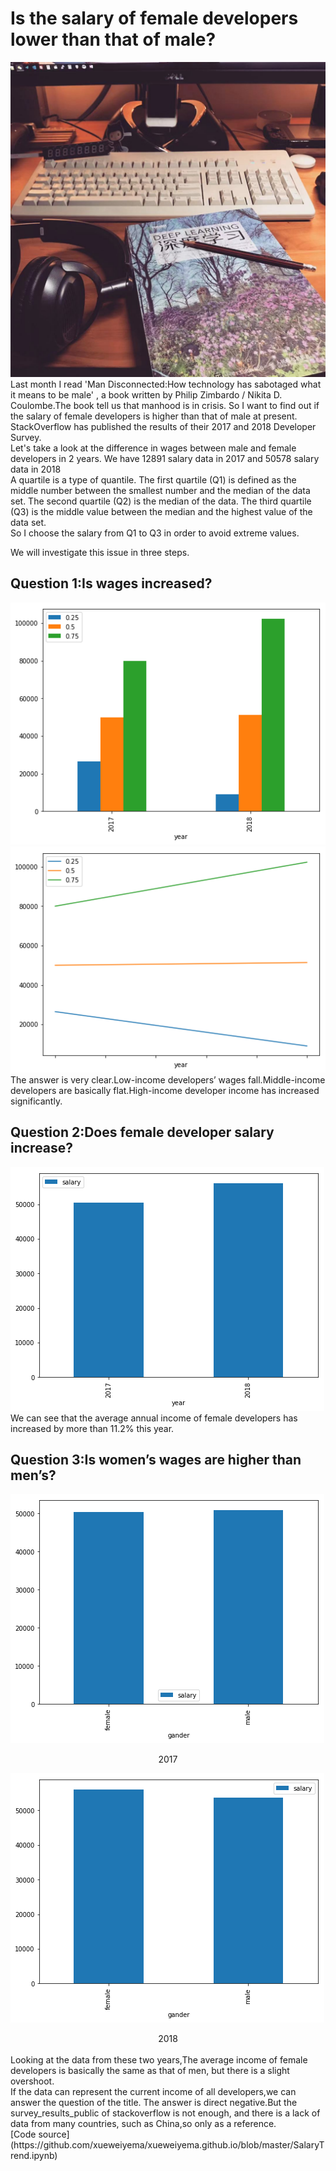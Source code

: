 # Is the salary of female developers lower than that of male?
![avatar](./title.jpg)
Last month I read 'Man Disconnected:How technology has sabotaged what it means to be male' , a book written by  Philip Zimbardo / Nikita D. Coulombe.The book tell us that manhood is in crisis. So I want to find out if the salary of female developers is higher than that of male at present.<br>
StackOverflow has published the results of their 2017 and 2018 Developer Survey. <br>
Let's take a look at the difference in wages between male and female developers in 2 years.
We have 12891 salary data in 2017 and 50578 salary data in 2018 <br>
A quartile is a type of quantile. The first quartile (Q1) is defined as the middle number between the smallest number and the median of the data set. The second quartile (Q2) is the median of the data. The third quartile (Q3) is the middle value between the median and the highest value of the data set. <br>
So I choose the salary from Q1 to Q3 in order to avoid extreme values.


We will investigate this issue in three steps.
## Question 1:Is wages increased?
![avatar](./q1_bar.png)
![avatar](./q1_line.png)
<br>
The answer is very clear.Low-income developers’ wages fall.Middle-income developers are basically flat.High-income developer income has increased significantly.

## Question 2:Does female developer salary increase?
![avatar](./q2_bar.png)
<br>
 We can see that the average annual income of female developers has increased by more than 11.2% this year.

## Question 3:Is women’s wages are higher than men’s?
![avatar](./q3_2017.png)
<center>2017</center>

![avatar](./q3_2018.png)
<center>2018</center>
<br>
Looking at the data from these two years,The average income of female developers is basically the same as that of men, but there is a slight overshoot.
<br>
If the data can represent the current income of all developers,we can answer the question of the title.  The answer is direct negative.But the survey_results_public of stackoverflow is not enough, and there is a lack of data from many countries, such as China,so only as a reference.<br>
[Code source](https://github.com/xueweiyema/xueweiyema.github.io/blob/master/SalaryTrend.ipynb) 